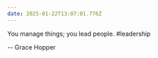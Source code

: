 ```yaml
---
date: 2025-01-22T13:07:01.776Z
---
```


You manage things; you lead people. #leadership

-- Grace Hopper